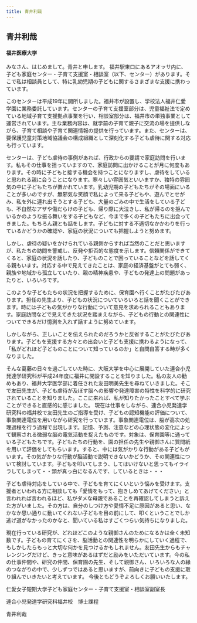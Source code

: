 ```yaml
---
title: 青井利哉
---
```

## 青井利哉

#### 福井医療大学

みなさん、はじめまして。青井と申します。
福井駅東口にあるアオッサ内に、子ども家庭センター・子育て支援室・相談室（以下、センター）があります。そこで私は相談員として、特に乳幼児期の子どもに関するさまざまな支援に携わっています。

このセンターは平成19年に開所しました。福井市が設置し、学校法人福井仁愛学園に業務委託しています。センターの子育て支援室部分は、児童福祉法で定めている地域子育て支援拠点事業を行い、相談室部分は、福井市の単独事業として運営されています。主な業務内容は、就学前の子育て親子に交流の場を提供しながら、子育て相談や子育て関連情報の提供を行っています。また、センターは、要保護児童対策地域協議会の構成組織として深刻化する子ども虐待に関する対応も行っています。

センターは、子ども虐待の事例があれば、行政からの要請で家庭訪問を行います。私もその仕事を担っていますので、家庭訪問に出かけることが月に何度もあります。その時に子どもと接する機会を持つことになりますし、虐待をしていると思われる親に会うことになります。寒々しい雰囲気といいますか、独特の雰囲気の中に子どもたちが置かれています。乳幼児期の子どもたちがその場面にいることが多いのですが、無邪気な笑顔で私によって来る子どもや、遊んでとせがみ、私を外に連れ出そうとする子ども、大量のごみの中で生活をしている子ども、不自然なアザや傷だらけの子ども、帰り際に大泣きし、私が帰るのを拒んでいるかのような振る舞いをする子どもなど、今まで多くの子どもたちに出会ってきました。もちろん親とも話をします。子どもに対する不適切なかかわりを行っているかどうかの確認や、家庭の状況についても把握しようと努めます。

しかし、虐待の疑いをかけられている親側からすれば当然のことだと思いますが、私たちの訪問を警戒し、反発や拒否的な態度を示します。信頼関係ができてくると、家庭の状況を話したり、子どものことで困っていることなどを話してくる親もいます。対応する中で見えてきたことは、家庭の経済基盤がとても弱く、親族や地域から孤立していたり、親の精神疾患や、子どもの発達上の問題があったりと、いろいろです。

このような子どもたちの状況を把握するために、保育園へ行くことがたびたびあります。担任の先生より、子どもの状況についていろいろと話を聞くことができます。時には子どもの気がかりな行動について意見を求められることもあります。家庭訪問などで見えてきた状況を踏まえながら、子どもの行動との関連性についてできるだけ憶測を入れず話すように努めています。

しかしながら、正しいことを伝えられたのだろうかと反省することがたびたびあります。子どもを支援する方々との出会いと子ども支援に携わるようになって、「私がどれほど子どものことについて知っているのか」と自問自答する時が多くなりました。

そんな葛藤の日々を過ごしていた時に、大阪大学を中心に展開していた連合小児発達学研究科が平成24年度に福井に開設することを知りました。私の友人の勧めもあり、福井大学医学部に着任された友田明美先生を尋ねていきました。そこで友田先生が、子ども虐待が及ぼす脳への影響や発達障害の特性を科学的に研究されていることを知りました。ここに来れば、私が知りたかったことすべて学ぶことができると直感的に感じました。
現在は仕事をしながら、連合小児発達学研究科の福井校で友田先生のご指導を受け、子どもの認知機能の評価について、事象関連電位を用いながら研究を行っています。事象関連電位は、脳が高次の処理過程を行う過程で出現します。記憶、予測、注意などの心理状態の変化によって観察される微弱な脳の電気活動を捉えたものです。対象は、保育園等に通っている子どもたちです。子どもたちの行動を、園の担任の先生や親御さんに質問紙を用いて評価をしてもらいます。すると、中には気がかりな行動がある子どもがいます。その気がかりな行動が脳活動で説明できないかどうか、その関連性について検討しています。子どもを叩いてしまう、してはいけないと思ってもイライラしてしまって・・頭が真っ白になるんです、しているときは・・・

子ども虐待対応をしている中で、子どもを育てにくいという悩みを受けます。支援者といわれる方に相談しても「愛情をもって、抱きしめてあげてください」と言われれば言われるほど、私がダメな母親であることを再確認してしまうと訴えた方がいました。その方は、自分のしつけ方や愛情不足に原因があると思い、なかなか思い通りに動いてくれない子どもを目の前にして、叩くということでしか逃げ道がなかったのかなと、聞いている私はすごくつらい気持ちになりました。

現在行っている研究が、どれほどこのような親御さんのためになるかは全く未知数です。子どもの育てにくさを、脳活動との関連性を明らかにしていく過程で、もしかしたらもっと大切な何かを見つけるかもしれません。友田先生からもチャレンジングだけど、きっと意味があるはずだと励みをいただいています。今の私の仕事仲間や、研究の仲間、保育園の先生、そして親御さん、いろいろな人の縁のつながりの中で、少しずつではあると思いますが、前向きに子どもの支援に取り組んでいきたいと考えています。
今後ともどうぞよろしくお願いいたします。

仁愛女子短期大学子ども家庭センター・子育て支援室・相談室副室長

連合小児発達学研究科福井校　博士課程

青井利哉